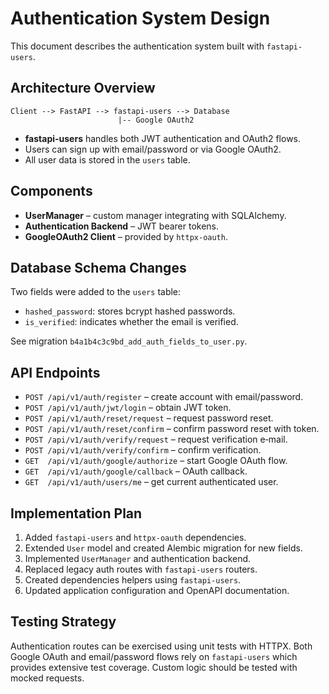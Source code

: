 # Authentication System Design

This document describes the authentication system built with `fastapi-users`.

## Architecture Overview

```
Client --> FastAPI --> fastapi-users --> Database
                        |-- Google OAuth2
```

- **fastapi-users** handles both JWT authentication and OAuth2 flows.
- Users can sign up with email/password or via Google OAuth2.
- All user data is stored in the `users` table.

## Components

- **UserManager** – custom manager integrating with SQLAlchemy.
- **Authentication Backend** – JWT bearer tokens.
- **GoogleOAuth2 Client** – provided by `httpx-oauth`.

## Database Schema Changes

Two fields were added to the `users` table:

- `hashed_password`: stores bcrypt hashed passwords.
- `is_verified`: indicates whether the email is verified.

See migration `b4a1b4c3c9bd_add_auth_fields_to_user.py`.

## API Endpoints

- `POST /api/v1/auth/register` – create account with email/password.
- `POST /api/v1/auth/jwt/login` – obtain JWT token.
- `POST /api/v1/auth/reset/request` – request password reset.
- `POST /api/v1/auth/reset/confirm` – confirm password reset with token.
- `POST /api/v1/auth/verify/request` – request verification e‑mail.
- `POST /api/v1/auth/verify/confirm` – confirm verification.
- `GET  /api/v1/auth/google/authorize` – start Google OAuth flow.
- `GET  /api/v1/auth/google/callback` – OAuth callback.
- `GET  /api/v1/auth/users/me` – get current authenticated user.

## Implementation Plan

1. Added `fastapi-users` and `httpx-oauth` dependencies.
2. Extended `User` model and created Alembic migration for new fields.
3. Implemented `UserManager` and authentication backend.
4. Replaced legacy auth routes with `fastapi-users` routers.
5. Created dependencies helpers using `fastapi-users`.
6. Updated application configuration and OpenAPI documentation.

## Testing Strategy

Authentication routes can be exercised using unit tests with HTTPX.
Both Google OAuth and email/password flows rely on `fastapi-users` which provides
extensive test coverage. Custom logic should be tested with mocked requests.
